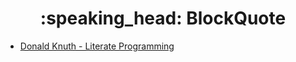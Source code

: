 <h1 align="center"> :speaking_head: BlockQuote</h1>

- [Donald Knuth - Literate Programming](https://github.com/DanielBrito/sturing/blob/master/BlockQuote/Citacoes/DonaldKnuth_LiterateProgramming.md)
